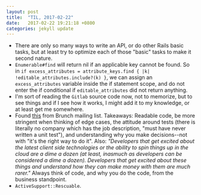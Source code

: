```yaml
---
layout: post
title:  "TIL, 2017-02-22"
date:   2017-02-22 19:21:18 +0800
categories: jekyll update
---
```

- There are only so many ways to write an API, or do other Rails basic tasks, but at least try to optimize each of those "basic" tasks to make it second nature.
- `Enumerable#find` will return nil if an applicable key cannot be found. So in  `if excess_attributes = attribute_keys.find { |k| !editable_attributes.include?(k) }`, we can assign an `excess_attributes` variable inside the if statement scope, and do not enter the if conditional if `editable_attributes` did not return anything.
- I'm sort of reading the `Gitlab` source code now, not to memorize, but to see things and if I see how it works, I might add it to my knowledge, or at least get me somewhere.
- Found [this](http://www.daedtech.com/habits-pay-off-programmers/?__s=46a71jj5jnv8iysauphmthis) from Brunch mailing list. Takeaways: Readable code, be more stringent when thinking of edge cases, the attitude around tests (there is literally no company which has the job description, "must have never written a unit test"), and understanding why you make decisions--not with "it's the right way to do it". Also: *"Developers that get excited about the latest client side technologies or the ability to spin things up in the cloud are a dime a dozen (at least, inasmuch as developers can be considered a dime a dozen).  Developers that get excited about these things and understand how they can make money with them are much rarer."* Always think of code, and why you do the code, from the business standpoint.
- `ActiveSupport::Rescuable`.
